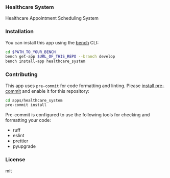 ### Healthcare System

Healthcare Appointment Scheduling System

### Installation

You can install this app using the [bench](https://github.com/frappe/bench) CLI:

```bash
cd $PATH_TO_YOUR_BENCH
bench get-app $URL_OF_THIS_REPO --branch develop
bench install-app healthcare_system
```

### Contributing

This app uses `pre-commit` for code formatting and linting. Please [install pre-commit](https://pre-commit.com/#installation) and enable it for this repository:

```bash
cd apps/healthcare_system
pre-commit install
```

Pre-commit is configured to use the following tools for checking and formatting your code:

- ruff
- eslint
- prettier
- pyupgrade

### License

mit
